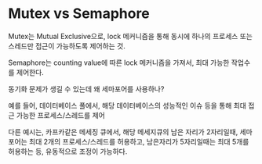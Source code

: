 # Mutex vs Semaphore

Mutex는 Mutual Exclusive으로, lock 메커니즘을 통해 동시에 하나의 프로세스 또는 스레드만 접근이 가능하도록 제어하는 것.



Semaphore는 counting value에 따른 lock 메커니즘을 가져서, 최대 가능한 작업수를 제어한다.



동기화 문제가 생길 수 있는데 왜 세마포어를 사용하나?

예를 들어, 데이터베이스 풀에서, 해당 데이터베이스의 성능적인 이슈 등을 통해 최대 접근 가능한 프로세스/스레드를 제어

다른 예시는, 카프카같은 메세징 큐에서, 해당 메세지큐의 남은 자리가 2자리일때, 세마포어는 최대 2개의 프로세스/스레드를 허용하고, 남은자리가 5자리일때는 최대 5개를 허용하는 등, 유동적으로 조정이 가능하다.
